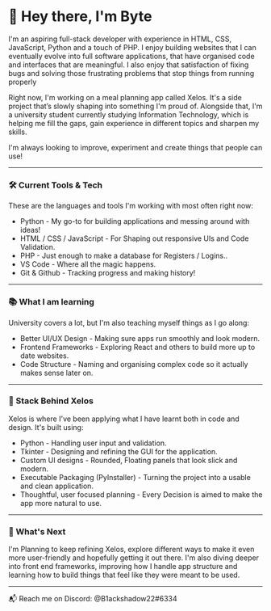 # 👋 Hey there, I'm Byte

I'm an aspiring full-stack developer with experience in HTML, CSS, JavaScript, Python and a touch of PHP. I enjoy building websites that I can eventually evolve into full software applications, that have organised code and interfaces that are meaningful. I also enjoy that satisfaction of fixing bugs and solving those frustrating problems that stop things from running properly

Right now, I'm working on a meal planning app called Xelos. It's a side project that’s slowly shaping into something I'm proud of. Alongside that, I'm a university student currently studying Information Technology, which is helping me fill the gaps, gain experience in different topics and sharpen my skills.

I'm always looking to improve, experiment and create things that people can use!

---

### 🛠️ Current Tools & Tech
These are the languages and tools I'm working with most often right now:
- Python - My go-to for building applications and messing around with ideas!
- HTML / CSS / JavaScript - For Shaping out responsive UIs and Code Validation.
- PHP - Just enough to make a database for Registers / Logins..
- VS Code - Where all the magic happens.
- Git & Github - Tracking progress and making history!

---

### 📚 What I am learning
University covers a lot, but I'm also teaching myself things as I go along:
- Better UI/UX Design - Making sure apps run smoothly and look modern.
- Frontend Frameworks - Exploring React and others to build more up to date websites.
- Code Structure - Naming and organising complex code so it actually makes sense later on.

---

### 🧩 Stack Behind Xelos
Xelos is where I've been applying what I have learnt both in code and design. It's built using:
- Python - Handling user input and validation.
- Tkinter - Designing and refining the GUI for the application.
- Custom UI designs - Rounded, Floating panels that look slick and modern.
- Executable Packaging (PyInstaller) - Turning the project into a usable and clean application.
- Thoughtful, user focused planning - Every Decision is aimed to make the app more natural to use.

---

### 📌 What's Next
I'm Planning to keep refining Xelos, explore different ways to make it even more user-friendly and hopefully getting it out there. I'm also diving deeper into front end frameworks, improving how I handle app structure and learning how to build things that feel like they were meant to be used.


--- 

📬 Reach me on Discord: @B1ackshadow22#6334
